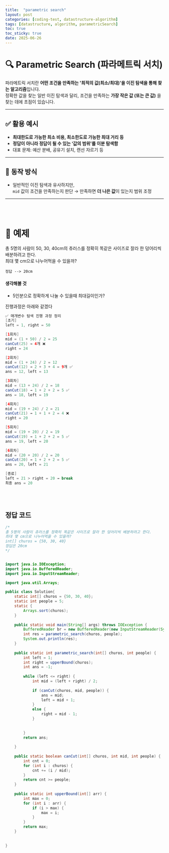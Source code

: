 ```yaml
---
title:  "parametric search"
layout: post
categories: [coding-test, datastructure-algorithm] 
tags: [datastructure, algorithm, parametricSearch]
toc: true
toc_sticky: true
date: 2025-06-26
---
```




# 🔍 Parametric Search (파라메트릭 서치)

파라메트릭 서치란 **어떤 조건을 만족하는 '최적의 값(최소/최대)'을 이진 탐색을 통해 찾는 알고리즘**입니다.  
정확한 값을 찾는 일반 이진 탐색과 달리, 조건을 만족하는 **가장 작은 값 (또는 큰 값)** 을 찾는 데에 초점이 있습니다.

---

## ✅ 활용 예시

- **최대한도로 가능한 최소 비용, 최소한도로 가능한 최대 거리 등**
- **정답이 아니라 정답이 될 수 있는 ‘값의 범위’를 이분 탐색함**
- 대표 문제: 예산 분배, 공유기 설치, 랜선 자르기 등

---

## 🔧 동작 방식

- 일반적인 이진 탐색과 유사하지만,  
  `mid` 값이 조건을 만족하는지 판단 → 만족하면 **더 나은 값**이 있는지 범위 조정

---

<br><br>

# 🍞 예제 
총 5명의 사람이 50, 30, 40cm의 츄러스를 정확히 똑같은 사이즈로 잘라 한 덩어리씩 배분하려고 한다. <br>
최대 몇 cm으로 나누어먹을 수 있을까?
```
정답 --> 20cm
```

#### 생각해볼 것
- 5인분으로 정확하게 나눌 수 있을때 최대길이인가?

진행과정은 아래와 같겠다

```java
✅ 매개변수 탐색 진행 과정 정리
[초기]
left = 1, right = 50

[1회차]
mid = (1 + 50) / 2 = 25
canCut(25) → 4개 ❌
right = 24

[2회차]
mid = (1 + 24) / 2 = 12
canCut(12) → 2 + 3 + 4 = 9개 ✅
ans = 12, left = 13

[3회차]
mid = (13 + 24) / 2 = 18
canCut(18) → 1 + 2 + 2 = 5 ✅
ans = 18, left = 19

[4회차]
mid = (19 + 24) / 2 = 21
canCut(21) → 1 + 1 + 2 = 4 ❌
right = 20

[5회차]
mid = (19 + 20) / 2 = 19
canCut(19) → 1 + 2 + 2 = 5 ✅
ans = 19, left = 20

[6회차]
mid = (20 + 20) / 2 = 20
canCut(20) → 1 + 2 + 2 = 5 ✅
ans = 20, left = 21

[종료]
left = 21 > right = 20 → break
최종 ans = 20
```
 <br><br>

## 정답 코드

```java
/*
총 5명의 사람이 츄러스를 정확히 똑같은 사이즈로 잘라 한 덩어리씩 배분하려고 한다.
최대 몇 cm으로 나누어먹을 수 있을까?
int[] churos = {50, 30, 40}
정답은 20cm 
*/


import java.io.IOException;
import java.io.BufferedReader;
import java.io.InputStreamReader;

import java.util.Arrays;

public class Solution{
	static int[] churos = {50, 30, 40};
	static int people = 5;
	static {
		Arrays.sort(churos);
	}
	
	public static void main(String[] args) throws IOException {
		BufferedReader br = new BufferedReader(new InputStreamReader(System.in));
		int res = parametric_search(churos, people);
		System.out.println(res);
	}
	
	public static int parametric_search(int[] churos, int people) {
		int left = 1;
		int right = upperBound(churos);
		int ans = -1;
		
		while (left <= right) {
			int mid = (left + right) / 2;
			
			if (canCut(churos, mid, people)) {
				ans = mid;
				left = mid + 1;
			}
			else {
				right = mid - 1;
			}
			
			
		}
		return ans;
		
	}
	
	public static boolean canCut(int[] churos, int mid, int people) {
		int cnt = 0;
		for (int i : churos) {
			cnt += (i / mid);
		}
		return cnt >= people;	
	}
	
	public static int upperBound(int[] arr) {
		int max = 0;
		for (int i : arr) {
			if (i > max) {
				max = i;
			}
		}
		return max;
	}
	
	
}
```
